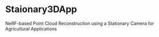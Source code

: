 # Staionary3DApp
NeRF-based Point Cloud Reconstruction using a Stationary Camera for Agricultural Applications
